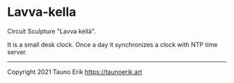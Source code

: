 # Lavva-kella
Circuit Sculpture "Lavva kellä".

It is a small desk clock. Once a day it synchronizes a clock with NTP time server.

___

Copyright 2021 Tauno Erik https://taunoerik.art